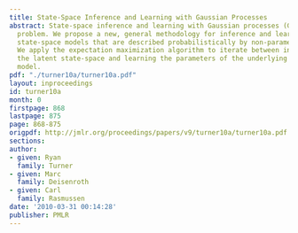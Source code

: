 ```yaml
---
title: State-Space Inference and Learning with Gaussian Processes
abstract: State-space inference and learning with Gaussian processes (GPs) is an unsolved
  problem. We propose a new, general methodology for inference and learning in nonlinear
  state-space models that are described probabilistically by non-parametric GP models.
  We apply the expectation maximization algorithm to iterate between inference in
  the latent state-space and learning the parameters of the underlying GP dynamics
  model.
pdf: "./turner10a/turner10a.pdf"
layout: inproceedings
id: turner10a
month: 0
firstpage: 868
lastpage: 875
page: 868-875
origpdf: http://jmlr.org/proceedings/papers/v9/turner10a/turner10a.pdf
sections: 
author:
- given: Ryan
  family: Turner
- given: Marc
  family: Deisenroth
- given: Carl
  family: Rasmussen
date: '2010-03-31 00:14:28'
publisher: PMLR
---
```

